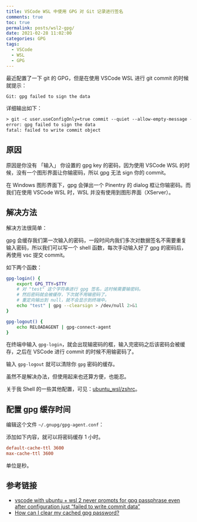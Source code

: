 ```yaml
---
title: VSCode WSL 中使用 GPG 对 Git 记录进行签名
comments: true
toc: true
permalink: posts/wsl2-gpg/
date: 2021-02-28 11:02:00
categories: GPG
tags:
  - VSCode
  - WSL
  - GPG
---
```


最近配置了一下 git 的 GPG，但是在使用 VSCode WSL 进行 git commit 的时候就提示：

```txt
Git: gpg failed to sign the data
```

详细输出如下：

```txt
> git -c user.useConfigOnly=true commit --quiet --allow-empty-message --file -
error: gpg failed to sign the data
fatal: failed to write commit object
```

<!-- more -->

## 原因

原因是你没有 「输入」 你设置的 gpg key 的密码，因为使用 VSCode WSL 的时候，没有一个图形界面让你输密码，所以 gpg 无法 sign 你的 commit。

在 Windows 图形界面下，gpg 会弹出一个 Pinentry 的 dialog 框让你输密码。而我们在使用 VSCode WSL 时，WSL 并没有使用到图形界面（XServer）。

## 解决方法

解决方法很简单：

gpg 会缓存我们第一次输入的密码，一段时间内我们多次对数据签名不需要重复输入密码，所以我们可以写一个 shell 函数，每次手动输入好了 gpg 的密码后，再使用 vsc 提交 commit。

如下两个函数：

```sh
gpg-login() {
    export GPG_TTY=$TTY
    # 对 "test" 这个字符串进行 gpg 签名，这时候需要输密码。
    # 然后密码就会被缓存，下次就不用输密码了。
    # 重定向输出到 null，就不会显示到终端中。
    echo "test" | gpg --clearsign > /dev/null 2>&1
}

gpg-logout() {
    echo RELOADAGENT | gpg-connect-agent
}
```

在终端中输入 `gpg-login`，就会出现输密码的框，输入完密码之后该密码会被缓存，之后在 VSCode 进行 commit 的时候不用输密码了。

输入 `gpg-logout` 就可以清除你 `gpg` 密码的缓存。

虽然不是解决办法，但使用起来也还算方便，也能忍。

关于我 Shell 的一些其他配置，可见：[ubuntu_wsl/zshrc](https://github.com/bytemain/dotfiles/blob/master/ubuntu_wsl/zshrc)。

## 配置 gpg 缓存时间

编辑这个文件 `~/.gnupg/gpg-agent.conf`：

添加如下内容，就可以将密码缓存 1 小时。

```conf
default-cache-ttl 3600
max-cache-ttl 3600
```

单位是秒。

## 参考链接

- [vscode with ubuntu + wsl 2 never prompts for gpg passphrase even after configuration just “failed to write commit data”](https://stackoverflow.com/questions/61939216/vscode-with-ubuntu-wsl-2-never-prompts-for-gpg-passphrase-even-after-configura)
- [How can I clear my cached gpg password?](https://askubuntu.com/questions/349238/how-can-i-clear-my-cached-gpg-password)
